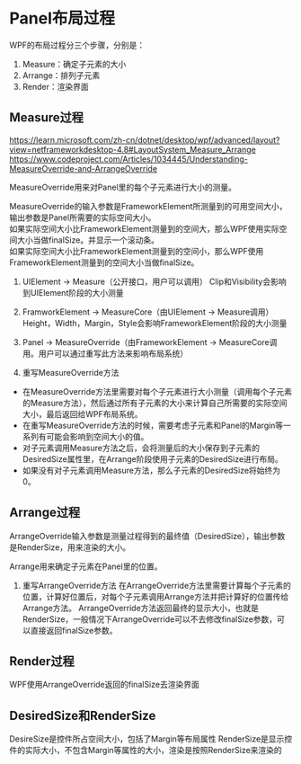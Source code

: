 # Panel布局过程

WPF的布局过程分三个步骤，分别是：
1. Measure：确定子元素的大小
2. Arrange：排列子元素
3. Render：渲染界面

## Measure过程
https://learn.microsoft.com/zh-cn/dotnet/desktop/wpf/advanced/layout?view=netframeworkdesktop-4.8#LayoutSystem_Measure_Arrange
https://www.codeproject.com/Articles/1034445/Understanding-MeasureOverride-and-ArrangeOverride

MeasureOverride用来对Panel里的每个子元素进行大小的测量。

MeasureOverride的输入参数是FrameworkElement所测量到的可用空间大小，输出参数是Panel所需要的实际空间大小。  
如果实际空间大小比FrameworkElement测量到的空间大，那么WPF使用实际空间大小当做finalSize。并显示一个滚动条。  
如果实际空间大小比FrameworkElement测量到的空间小，那么WPF使用FrameworkElement测量到的空间大小当做finalSize。  

1. UIElement -> Measure（公开接口，用户可以调用）
Clip和Visibility会影响到UIElement阶段的大小测量

1. FramworkElement -> MeasureCore（由UIElement -> Measure调用）
Height，Width，Margin，Style会影响FrameworkElement阶段的大小测量

1. Panel -> MeasureOverride（由FrameworkElement -> MeasureCore调用。用户可以通过重写此方法来影响布局系统）

2. 重写MeasureOverride方法
* 在MeasureOverride方法里需要对每个子元素进行大小测量（调用每个子元素的Measure方法），然后通过所有子元素的大小来计算自己所需要的实际空间大小，最后返回给WPF布局系统。
* 在重写MeasureOverride方法的时候，需要考虑子元素和Panel的Margin等一系列有可能会影响到空间大小的值。
* 对子元素调用Measure方法之后，会将测量后的大小保存到子元素的DesiredSize属性里，在Arrange阶段使用子元素的DesiredSize进行布局。
* 如果没有对子元素调用Measure方法，那么子元素的DesiredSize将始终为0。


## Arrange过程

ArrangeOverride输入参数是测量过程得到的最终值（DesiredSize），输出参数是RenderSize，用来渲染的大小。

Arrange用来确定子元素在Panel里的位置。

1. 重写ArrangeOverride方法
在ArrangeOverride方法里需要计算每个子元素的位置，计算好位置后，对每个子元素调用Arrange方法并把计算好的位置传给Arrange方法。
ArrangeOverride方法返回最终的显示大小，也就是RenderSize，一般情况下ArrangeOverride可以不去修改finalSize参数，可以直接返回finalSize参数。

## Render过程

WPF使用ArrangeOverride返回的finalSize去渲染界面

## DesiredSize和RenderSize

DesireSize是控件所占空间大小，包括了Margin等布局属性
RenderSize是显示控件的实际大小，不包含Margin等属性的大小，渲染是按照RenderSize来渲染的
